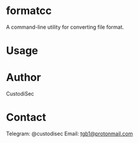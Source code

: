 # formatcc
A command-line utility for converting file format.

# Usage

# Author
CustodiSec

# Contact
Telegram: @custodisec
Email: tgb1@protonmail.com
